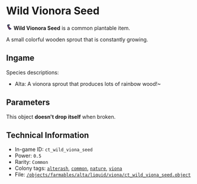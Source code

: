# Wild Vionora Seed

<img src="https://raw.githubusercontent.com/Ceterai/Enternia/main/objects/farmables/alta/liquid/viona/icon.png" alt="Wild Vionora Seed icon" loading="lazy" height=16px width="auto" /> **Wild Vionora Seed** is a common plantable item.

A small colorful wooden sprout that is constantly growing.

## Ingame

Species descriptions:

- Alta: A vionora sprout that produces lots of rainbow wood!~

## Parameters

This object **doesn't drop itself** when broken.

## Technical Information

- In-game ID: `ct_wild_viona_seed`
- Power: `0.5`
- Rarity: `Common`
- Colony tags: [`alterash`](https://ceterai.github.io/MyEnternia/Wiki/Tags/Alterash), [`common`](https://ceterai.github.io/MyEnternia/Wiki/Tags/Common), [`nature`](https://ceterai.github.io/MyEnternia/Wiki/Tags/Nature), [`viona`](https://ceterai.github.io/MyEnternia/Wiki/Tags/Viona)
- File: [`/objects/farmables/alta/liquid/viona/ct_wild_viona_seed.object`](https://github.com/Ceterai/Enternia/blob/main/objects/farmables/alta/liquid/viona/ct_wild_viona_seed.object)
